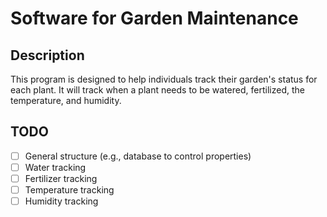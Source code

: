 # Software for Garden Maintenance
## Description
This program is designed to help individuals track their garden's status for each plant. It will track when a plant needs to be watered, fertilized, the temperature, and humidity.
## TODO
- [ ] General structure (e.g., database to control properties)
- [ ] Water tracking
- [ ] Fertilizer tracking
- [ ] Temperature tracking
- [ ] Humidity tracking

